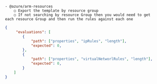 	- @azure/arm-resources
		○ Export the template by resource group
		○ If not searching by resource Group then you would need to get each resource Group and then run the rules against each one

``` json
{
     "evaluations": [
		{
			"path": ["properties", "ipRules", "length"],
			"expected": 0,
		},
		{
			"path": ["properties", "virtualNetworlRules", "length"],
			"expected": 0,
		}
	]  
}
```